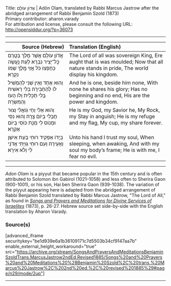 <html>
<head></head>
<body>
Title: אֲדוֹן עוֹלָם | Adōn Olam, translated by Rabbi Marcus Jastrow after the abridged arrangement of Rabbi Benjamin Szold (1873)<br />
Primary contributor: aharon.varady<br />
For attribution and license, please consult the following URL: <a href="http://opensiddur.org/?p=36073">http://opensiddur.org/?p=36073</a>
<p />
<hr />

<table style="margin-left: auto;margin-right: auto;" class="draggable">
<thead><tr><th id="x" style="text-align: right;">Source (Hebrew)</th><th style="text-align: left;">Translation (English)</th></tr></thead>
<tbody>
<tr><td style="vertical-align:top;">
<div class="liturgy"><span lang="he">
אֲדוֹן עוֹלָם אֲשֶׁר מָלַךְ
בְּטֶֽרֶם כׇּל־יְצִיר נִבְרָא׃
לְעֵת נַֽעֲשָׂה כְּחֶפְצוֹ כֹּל
אֲזַי מֶֽלֶךְ שְׁמוֹ נִקְרָא׃
</span></div></td>
 
<td style="vertical-align:top;">
<div class="english">
The Lord of all was sovereign King,
Ere aught that is was moulded;
Now that all nature stands in pride,
The world display his kingdom.
</div></td></tr>


<tr><td style="vertical-align:top;">
<div class="liturgy"><span lang="he">
וְהוּא אֶחָד וְאֵין שֵׁנִי
לְהַמְשִׁיל לוֹ לְהַחְבִּירָה׃
בְּלִי רֵאשִׁית בְּלִי תַּכְלִית 
וְלוֹ הָעֹז וְהַמִּשְׂרָה׃
</span></div></td>
 
<td style="vertical-align:top;">
<div class="english">
And he is one, beside him none,
With none he shares his glory;
Has no beginning and no end,
His are the power and kingdom.
</div></td></tr>


<tr><td style="vertical-align:top;">
<div class="liturgy"><span lang="he">
וְהוּא אֵלִי וְחַי גּֽוֹאֲלִי
וְצוּר חֶבְלִי בְּיוֹם צָרָה׃
וְהוּא נִסִּי וּמָנוֹס לִי
מְנָת כּוֹסִי בְּיוֹם אֶקְרָא׃
</span></div></td>
 
<td style="vertical-align:top;">
<div class="english">
He is my God, my Savior he,
My Rock, my Stay in anguish;
He is my refuge and my flag,
My cup, my share forever.
</div></td></tr>


<tr><td style="vertical-align:top;">
<div class="liturgy"><span lang="he">
בְּיָדוֹ אַפְקִיד רוּחִי
בְּעֵת אִישַׁן וְאָעִֽירָה׃
וְעִם רוּחִי גְּוִיָּתִי
אֲדֹנָי לִי וְלֹא אִירָא׃
</span></div></td>
 
<td style="vertical-align:top;">
<div class="english">
Unto his hand I trust my soul,
When sleeping, when awaking,
And with my soul my body’s frame;
He is with me, I fear no evil.
</div></td></tr>
</tbody></table>

<hr />

<em>Adon Olam</em> is a piyyut that became popular in the 15th century and is often attributed to Solomon ibn Gabirol (1021–1058) and less often to Sherira Gaon (900-1001), or his son, Hai ben Sherira Gaon (939-1038). The variation of the piyyut appearing here is adapted from the abridged arrangement of Rabbi Benjamin Szold translated by Rabbi Marcus Jastrow, "The Lord of All," as found in <em><a href="/?p=27411">Songs and Prayers and Meditations for Divine Services of Israelites</a></em> (1873), p. 26-27. Hebrew source set side-by-side with the English translation by Aharon Varady.


<h3>Source(s)</h3>

[advanced_iframe securitykey="be1d939e6a1b36109171c7d5503b34cf9147aa7b" enable_external_height_workaround="true" src="https://archive.org/stream/SongsAndPrayersAndMeditationsBenjaminSzoldTrans.MarcusJastrow2ndEd.Revised1885/Songs%20and%20Prayers%20and%20Meditations%20%28Benjamin%20Szold%2C%20trans.%20Marcus%20Jastrow%2C%202nd%20ed.%2C%20revised%201885%29#page/n29/mode/2up"]

<hr />

&nbsp;


</body>
</html>